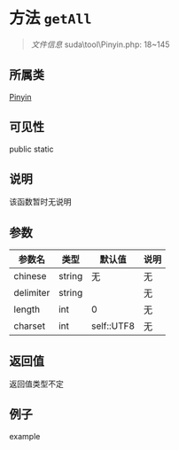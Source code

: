 # 方法 `getAll`



> *文件信息* suda\tool\Pinyin.php: 18~145

## 所属类 

[Pinyin](../Pinyin.md)

## 可见性

 public static

## 说明

该函数暂时无说明


## 参数


| 参数名 | 类型 | 默认值 | 说明 |
|--------|-----|-------|-------|
| chinese |  string | 无 | 无 |
| delimiter |  string |  | 无 |
| length |  int | 0 | 无 |
| charset |  int | self::UTF8 | 无 |



## 返回值

返回值类型不定


## 例子

example